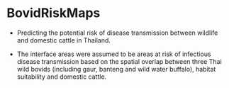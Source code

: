 # BovidRiskMaps

* Predicting the potential risk of disease transmission between wildlife and domestic cattle in Thailand.

* The interface areas were assumed to be areas at risk of infectious disease transmission based on the spatial overlap between three Thai wild bovids (including gaur, banteng and wild water buffalo), habitat suitability and domestic cattle.

